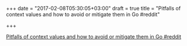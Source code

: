 +++
date = "2017-02-08T05:30:05+03:00"
draft = true
title = "Pitfalls of context values and how to avoid or mitigate them in Go  #reddit"

+++

<p><a href="https://t.co/u2hN67yTq9">Pitfalls of context values and how to avoid or mitigate them in Go  #reddit</a></p>
